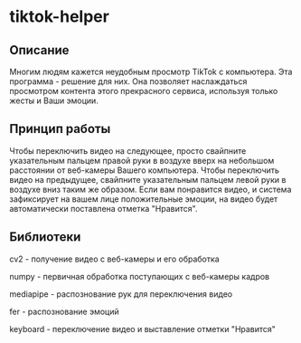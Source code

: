 # tiktok-helper
## Описание
Многим людям кажется неудобным просмотр TikTok с компьютера. Эта программа - решение для них. Она позволяет наслаждаться просмотром контента этого прекрасного сервиса, используя только жесты и Ваши эмоции. 
## Принцип работы
Чтобы переключить видео на следующее, просто свайпните указательным пальцем правой руки в воздухе вверх на небольшом расстоянии от веб-камеры Вашего компьютера. Чтобы переключить видео на предыдущее, свайпните указательным пальцем левой руки в воздухе вниз таким же образом. Если вам понравится видео, и система зафиксирует на вашем лице положительные эмоции, на видео будет автоматически поставлена отметка "Нравится".
## Библиотеки
cv2 - получение видео с веб-камеры и его обработка  

numpy - первичная обработка поступающих с веб-камеры кадров  

mediapipe - распознование рук для переключения видео  

fer - распознование эмоций  

keyboard - переключение видео и выставление отметки "Нравится"
